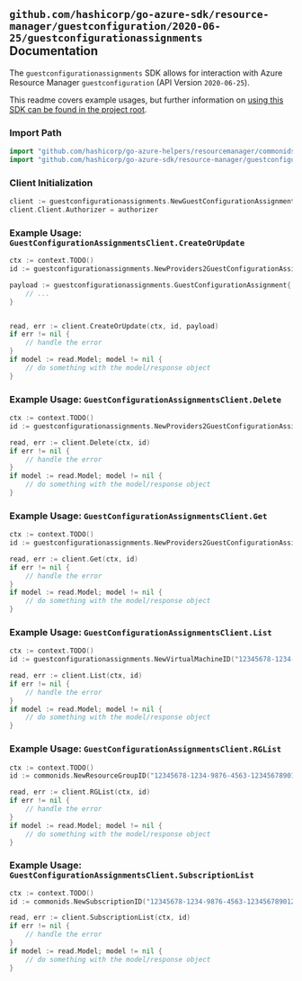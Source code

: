 
## `github.com/hashicorp/go-azure-sdk/resource-manager/guestconfiguration/2020-06-25/guestconfigurationassignments` Documentation

The `guestconfigurationassignments` SDK allows for interaction with Azure Resource Manager `guestconfiguration` (API Version `2020-06-25`).

This readme covers example usages, but further information on [using this SDK can be found in the project root](https://github.com/hashicorp/go-azure-sdk/tree/main/docs).

### Import Path

```go
import "github.com/hashicorp/go-azure-helpers/resourcemanager/commonids"
import "github.com/hashicorp/go-azure-sdk/resource-manager/guestconfiguration/2020-06-25/guestconfigurationassignments"
```


### Client Initialization

```go
client := guestconfigurationassignments.NewGuestConfigurationAssignmentsClientWithBaseURI("https://management.azure.com")
client.Client.Authorizer = authorizer
```


### Example Usage: `GuestConfigurationAssignmentsClient.CreateOrUpdate`

```go
ctx := context.TODO()
id := guestconfigurationassignments.NewProviders2GuestConfigurationAssignmentID("12345678-1234-9876-4563-123456789012", "example-resource-group", "virtualMachineValue", "guestConfigurationAssignmentValue")

payload := guestconfigurationassignments.GuestConfigurationAssignment{
	// ...
}


read, err := client.CreateOrUpdate(ctx, id, payload)
if err != nil {
	// handle the error
}
if model := read.Model; model != nil {
	// do something with the model/response object
}
```


### Example Usage: `GuestConfigurationAssignmentsClient.Delete`

```go
ctx := context.TODO()
id := guestconfigurationassignments.NewProviders2GuestConfigurationAssignmentID("12345678-1234-9876-4563-123456789012", "example-resource-group", "virtualMachineValue", "guestConfigurationAssignmentValue")

read, err := client.Delete(ctx, id)
if err != nil {
	// handle the error
}
if model := read.Model; model != nil {
	// do something with the model/response object
}
```


### Example Usage: `GuestConfigurationAssignmentsClient.Get`

```go
ctx := context.TODO()
id := guestconfigurationassignments.NewProviders2GuestConfigurationAssignmentID("12345678-1234-9876-4563-123456789012", "example-resource-group", "virtualMachineValue", "guestConfigurationAssignmentValue")

read, err := client.Get(ctx, id)
if err != nil {
	// handle the error
}
if model := read.Model; model != nil {
	// do something with the model/response object
}
```


### Example Usage: `GuestConfigurationAssignmentsClient.List`

```go
ctx := context.TODO()
id := guestconfigurationassignments.NewVirtualMachineID("12345678-1234-9876-4563-123456789012", "example-resource-group", "virtualMachineValue")

read, err := client.List(ctx, id)
if err != nil {
	// handle the error
}
if model := read.Model; model != nil {
	// do something with the model/response object
}
```


### Example Usage: `GuestConfigurationAssignmentsClient.RGList`

```go
ctx := context.TODO()
id := commonids.NewResourceGroupID("12345678-1234-9876-4563-123456789012", "example-resource-group")

read, err := client.RGList(ctx, id)
if err != nil {
	// handle the error
}
if model := read.Model; model != nil {
	// do something with the model/response object
}
```


### Example Usage: `GuestConfigurationAssignmentsClient.SubscriptionList`

```go
ctx := context.TODO()
id := commonids.NewSubscriptionID("12345678-1234-9876-4563-123456789012")

read, err := client.SubscriptionList(ctx, id)
if err != nil {
	// handle the error
}
if model := read.Model; model != nil {
	// do something with the model/response object
}
```
